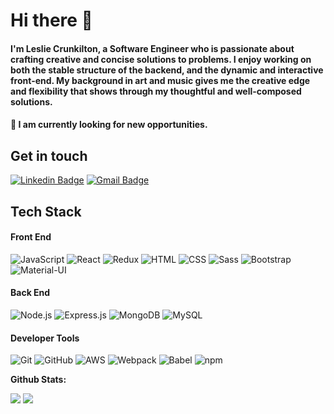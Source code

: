# Hi there 👋
<h4>I'm Leslie Crunkilton, a Software Engineer who is passionate about crafting creative and concise solutions to problems. I enjoy working on both the stable structure of the backend, and the dynamic and interactive front-end. My background in art and music gives me the creative edge and flexibility that shows through my thoughtful and well-composed solutions.</h4>

#### 🔭 I am currently looking for new opportunities.

## Get in touch
[![Linkedin Badge](https://img.shields.io/badge/-lesliecrunkilton-blue?style=flat-square&logo=Linkedin&logoColor=white&link=https://www.linkedin.com/in/leslie-crunkilton/)](https://www.linkedin.com/in/leslie-crunkilton/)
[![Gmail Badge](https://img.shields.io/badge/-lcrunkilton@gmail.com-c14438?style=flat-square&logo=Gmail&logoColor=white&link=mailto:lcrunkilton@gmail.com)](mailto:lcrunkilton@gmail.com)

## Tech Stack

#### Front End
![JavaScript](https://img.shields.io/badge/-JavaScript-fff?&logo=JavaScript&logoColor=ddc508)
![React](https://img.shields.io/badge/-React-fff?&logo=React)
![Redux](https://img.shields.io/badge/-Redux-fff?&logo=Redux&logoColor=000)
![HTML](https://img.shields.io/badge/-HTML-fff?&logo=html5)
![CSS](https://img.shields.io/badge/-CSS-fff?&logo=css3&logoColor=777)
![Sass](https://img.shields.io/badge/-Sass-fff?&logo=sass)
![Bootstrap](https://img.shields.io/badge/-Bootstrap-fff?&logo=bootstrap&logoColor=000)
![Material-UI](https://img.shields.io/badge/-MaterialUI-fff?&logo=material-ui&logoColor=000)

#### Back End
![Node.js](https://img.shields.io/badge/-Node.js-fff?&logo=node.js)
![Express.js](https://img.shields.io/badge/-Express.js-fff?)
![MongoDB](https://img.shields.io/badge/-MongoDB-fff?logo=Mongodb)
![MySQL](https://img.shields.io/badge/-MySQL-fff?logo=mysql)

#### Developer Tools
![Git](https://img.shields.io/badge/-Git-fff?logo=git)
![GitHub](https://img.shields.io/badge/-GitHub-fff?logo=github&logoColor=000)
![AWS](https://img.shields.io/badge/-AWS-fff?&logo=Amazon-AWS&logoColor=232F3E)
![Webpack](https://img.shields.io/badge/-Webpack-fff?logo=webpack)
![Babel](https://img.shields.io/badge/-Babel-fff?logo=babel&logoColor=777)
![npm](https://img.shields.io/badge/-npm-fff?logo=npm)


**Github Stats:**

<p align="left">
  
  <img src="https://github-readme-stats.vercel.app/api?username=lesc90&hide=stars&show_icons=true&theme=nord&line_height=32">
  <img src="https://github-readme-stats.vercel.app/api/top-langs/?username=lesc90&count_private=true&theme=nord">

</p>
